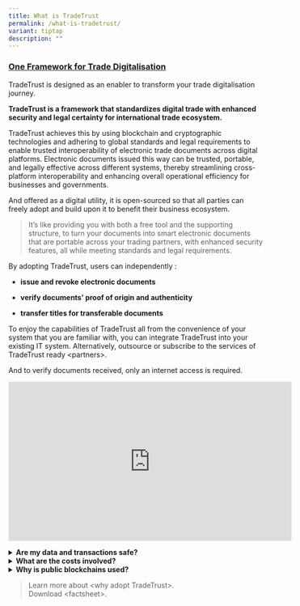 ```yaml
---
title: What is TradeTrust
permalink: /what-is-tradetrust/
variant: tiptap
description: ""
---
```

<h3><strong><u>One Framework for Trade Digitalisation</u></strong></h3>
<p>TradeTrust is designed as an enabler to transform your trade digitalisation
journey.</p>
<p><strong>TradeTrust is a framework that standardizes digital trade with enhanced security and legal certainty for international trade ecosystem.</strong>
</p>
<p>TradeTrust achieves this by using blockchain and cryptographic technologies
and adhering to global standards and legal requirements to enable trusted
interoperability of electronic trade documents across digital platforms.
Electronic documents issued this way can be trusted, portable, and legally
effective across different systems, thereby streamlining cross-platform
interoperability and enhancing overall operational efficiency for businesses
and governments.</p>
<p>And offered as a digital utility, it is open-sourced so that all parties
can freely adopt and build upon it to benefit their business ecosystem.</p>
<blockquote>
<p>It’s like providing you with both a free tool and the supporting structure,
to turn your documents into smart electronic documents that are portable
across your trading partners, with enhanced security features, all while
meeting standards and legal requirements.</p>
</blockquote>
<p>By adopting TradeTrust, users can independently :</p>
<ul data-tight="true" class="tight">
<li>
<p><strong>issue and revoke electronic documents</strong>
</p>
</li>
<li>
<p><strong>verify documents’ proof of origin and authenticity</strong>
</p>
</li>
<li>
<p><strong>transfer titles for transferable documents</strong>
</p>
</li>
</ul>
<p>To enjoy the capabilities of TradeTrust all from the convenience of your
system that you are familiar with, you can integrate TradeTrust into your
existing IT system. Alternatively, outsource or subscribe to the services
of TradeTrust ready &lt;partners&gt;.</p>
<p>And to verify documents received, only an internet access is required.</p>
<p></p>
<div class="iframe-wrapper">
<iframe height="315" width="560" allowfullscreen="true" frameborder="0" src="https://www.youtube.com/embed/-YD21elPXxs?si=SiP7FweDc7l28yxW"></iframe>
</div>
<p></p>
<div data-type="detailGroup" class="isomer-accordion isomer-accordion-white">
<details class="isomer-details">
<summary><strong>Are my data and transactions safe?</strong>
</summary>
<div data-type="detailsContent" class="isomer-details-content">
<p>Your data resides in the electronic document files generated and is not
written into the public blockchain so as to preserves data confidentiality.
Only the title ownership is recorded on one of the selected blockchain
for title documents.</p>
<p></p>
<p>And the security and reliability of TradeTrust is ensured through the
VAPT of the Smart Contract Code. This security assessment was comprehensively
conducted by a third-party specialist, Ernst &amp; Young.</p>
</div>
</details>
<details class="isomer-details">
<summary><strong>What are the costs involved?</strong>
</summary>
<div data-type="detailsContent" class="isomer-details-content">
<p>TradeTrust is free for all to use, and anyone can implement it using the
set of pre-built software components.</p>
<p></p>
<p>Other costs may include outsource fee for the integration of TradeTrust
into your IT system and/or subscription service from TradeTrust ready partner</p>
<p></p>
<p>And depending on your role in the supply chain, transaction costs such
as blockchain gas fees may apply. Below are the estimated fees (USD) computed
as at 2 Feb 2023 for a typical series of transactions from the issuance
to surrender of electronic bill of lading:</p>
<ul data-tight="true" class="tight">
<li>
<p>Estimated Fees on Ethereum: &lt; USD $20</p>
</li>
<li>
<p>Estimated Fees on Polygon: &lt; USD $0.16</p>
</li>
</ul>
<p></p>
<p>Reach out to us to learn more about the costs and what you can save on
manual processing and courier costs by going digital.</p>
</div>
</details>
<details class="isomer-details">
<summary><strong>Why is public blockchains used?</strong>
</summary>
<div data-type="detailsContent" class="isomer-details-content">
<p>TradeTrust facilitates trusted digital document exchanges for cross-border
trade and logistics, involving various parties across different geographies.
It utilizes Blockchain or Distributed Ledger Technology to demonstrate
provenance, essential for the legitimacy of documents such as Bills of
Lading. Non-Fungible Tokens (NFTs) are used to ensure singularity of the
record for transferable documents, with Blockchain recording the NFT transactions.</p>
<p>TradeTrust relies on public blockchain technology like Ethereum or Polygon
to electronically endorse and transfer the ownership of a trade financing
document among stakeholders along a trade flow. This choice was deliberate
to eliminate the need for a central authority or body to govern the network
and gatekeep participation, allowing for an open and interoperable system
for all international parties to participate seamlessly.</p>
<p></p>
</div>
</details>
</div>
<p></p>
<blockquote>
<p>Learn more about &lt;why adopt TradeTrust&gt;.
<br>Download &lt;factsheet&gt;.</p>
</blockquote>
<p></p>